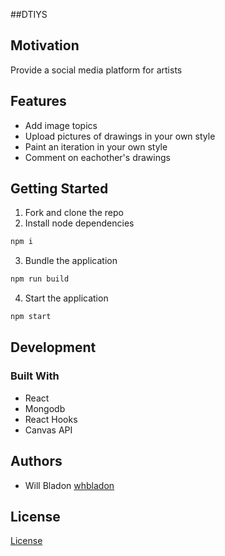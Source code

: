 
##DTIYS



## Motivation
Provide a social media platform for artists

## Features
* Add image topics
* Upload pictures of drawings in your own style
* Paint an iteration in your own style
* Comment on eachother's drawings

## Getting Started

1. Fork and clone the repo
2. Install node dependencies
```bash
npm i
```
3. Bundle the application
```js
npm run build
```
4. Start the application

```bash
npm start
```

## Development
### Built With
* React
* Mongodb
* React Hooks
* Canvas API


## Authors
* Will Bladon [whbladon](https://github.com/whbladon)

## License
[License](https://github.com/oslabs-beta/socketcast/LICENSE)
